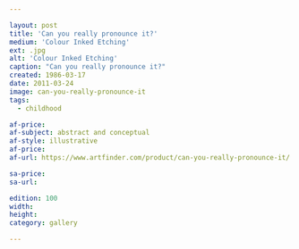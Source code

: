 ```yaml
---

layout: post
title: 'Can you really pronounce it?'
medium: 'Colour Inked Etching'
ext: .jpg
alt: 'Colour Inked Etching'
caption: "Can you really pronounce it?"
created: 1986-03-17
date: 2011-03-24
image: can-you-really-pronounce-it
tags:
  - childhood

af-price:
af-subject: abstract and conceptual
af-style: illustrative
af-price:
af-url: https://www.artfinder.com/product/can-you-really-pronounce-it/

sa-price:
sa-url:

edition: 100
width:
height:
category: gallery

---
```

